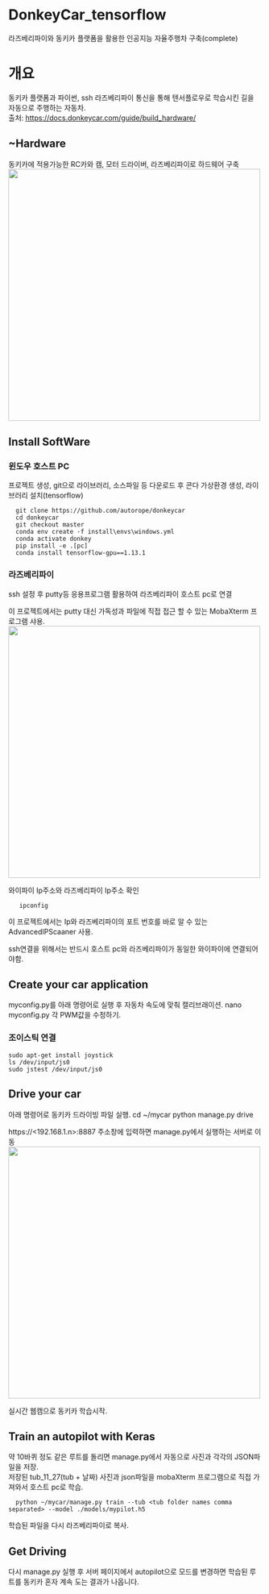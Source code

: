# DonkeyCar_tensorflow
라즈베리파이와 동키카 플랫폼을 활용한 인공지능 자율주행차 구축(complete)

# 개요      
동키카 플랫폼과 파이썬, ssh 라즈베리파이 통신을 통해 텐서플로우로 학습시킨 길을 자동으로 주행하는 자동차.     
출처: https://docs.donkeycar.com/guide/build_hardware/

## ~Hardware
동키카에 적용가능한 RC카와 캠, 모터 드라이버, 라즈베리파이로 하드웨어 구축
<img width="500" src="https://user-images.githubusercontent.com/33739448/102475142-dc4c5d00-409c-11eb-94a3-97d54a1e6a54.jpg">

## Install SoftWare      
 ### 윈도우 호스트 PC     
 프로젝트 생성, git으로 라이브러리, 소스파일 등 다운로드 후 콘다 가상환경 생성, 라이브러리 설치(tensorflow)       
 
      git clone https://github.com/autorope/donkeycar
      cd donkeycar
      git checkout master
      conda env create -f install\envs\windows.yml     
      conda activate donkey     
      pip install -e .[pc]     
      conda install tensorflow-gpu==1.13.1      
      
### 라즈베리파이
 ssh 설정 후 putty등 응용프로그램 활용하여 라즈베리파이 호스트 pc로 연결     
 
 이 프로젝트에서는 putty 대신 가독성과 파일에 직접 접근 할 수 있는 MobaXterm 프로그램 샤용.
 <img width="500" src="https://user-images.githubusercontent.com/33739448/102475965-e0c54580-409d-11eb-8a68-0a24e2d195c2.PNG">
 
 와이파이 Ip주소와 라즈베리파이 Ip주소 확인     
 
       ipconfig
 이 프로젝트에서는 Ip와 라즈베리파이의 포트 번호를 바로 알 수 있는 AdvancedIPScaaner 사용.
 
 ssh연결을 위해서는 반드시 호스트 pc와 라즈베리파이가 동일한 와이파이에 연결되어야함.
 
## Create your car application       
myconfig.py를 아래 명령어로 실행 후 자동차 속도에 맞춰 캘리브래이션.
 nano myconfig.py
 각 PWM값을 수정하기.
 
 ### 조이스틱 연결
    sudo apt-get install joystick
    ls /dev/input/js0
    sudo jstest /dev/input/js0
   
## Drive your car     
 아래 명령어로 동키카 드라이빙 파일 실행. 
   cd ~/mycar
   python manage.py drive
 
 https://<192.168.1.n>:8887 주소창에 입력하면 manage.py에서 실행하는 서버로 이동
 <img width="500" src="https://user-images.githubusercontent.com/33739448/102477548-d86e0a00-409f-11eb-9249-db95e340cc3b.jpg">
 
 실시간 웹캠으로 동키카 학습시작.
 
 ## Train an autopilot with Keras
 약 10바퀴 정도 같은 루트를 돌리면 manage.py에서 자동으로 사진과 각각의 JSON파일을 저장.      
 저장된 tub_11_27(tub + 날짜) 사진과 json파일을 mobaXterm 프로그램으로 직접 가져와서 호스트 pc로 학습.     
 
      python ~/mycar/manage.py train --tub <tub folder names comma separated> --model ./models/mypilot.h5
 학습된 파일을 다시 라즈베리파이로 복사.
 
 ## Get Driving
 다시 manage.py 실행 후 서버 페이지에서 autopilot으로 모드를 변경하면 학습된 루트를 동키카 혼자 계속 도는 결과가 나옵니다.

     


